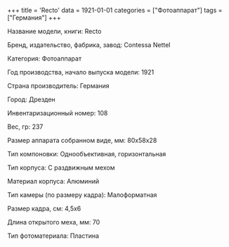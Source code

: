 +++
title = 'Recto'
data = 1921-01-01
categories = ["Фотоаппарат"]
tags = ["Германия"]
+++

Название модели, книги: Recto

Бренд, издательство, фабрика, завод: Contessa Nettel

Категория: Фотоаппарат

Год производства, начало выпуска модели: 1921

Страна производитель: Германия

Город: Дрезден

Инвентаризационный номер: 108

Вес, гр: 237

Размер аппарата  собранном виде, мм: 80х58х28

Тип компоновки: Однообъективная, горизонтальная

Тип корпуса: С раздвижным мехом

Материал корпуса: Алюминий

Тип камеры (по размеру кадра): Малоформатная

Размер кадра, см: 4,5х6

Длина открытого меха, мм: 70

Тип фотоматериала: Пластина

